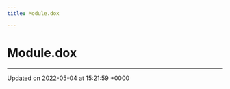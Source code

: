 ```yaml
---
title: Module.dox

---
```


# Module.dox








-------------------------------

Updated on 2022-05-04 at 15:21:59 +0000
